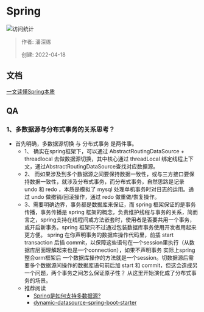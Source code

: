 # Spring

![访问统计](https://visitor-badge.glitch.me/badge?page_id=senlypan.qa.05-spring&left_color=blue&right_color=red)

> 作者: 潘深练
>
> 创建: 2022-04-18

## 文档 

[一文读懂Spring本质](http://spring.panshenlian.com/#/zh-cn/02-spring-core)
 

## QA

### 1、多数据源与分布式事务的关系思考？

- 首先明确，多数据源切换 与 分布式事务 是两件事。
    - 1、 确实在spring框架下，可以通过 AbstractRoutingDataSource + threadlocal 去做数据源切换，其中核心通过 threadLocal 绑定线程上下文，通过AbstractRoutingDataSource查找对应数据源。
    - 2、 而如果涉及到多个数据源之间要保持数据一致性，或与三方接口要保持数据一致性，就涉及分布式事务，而分布式事务，自然思路是记录 undo 和 redo ，本质是模拟了 mysql 处理单机事务时对日志的运用。通过 undo 做撤销/回滚操作，通过 redo 做重做/恢复操作。
    - 3、需要明确边界，事务都是数据库来保证，而 spring 框架保证的是事务传播，事务传播是 spring 框架的概念，负责维护线程与事务的关系，简而言之，spring支持在线程间或方法嵌套时，使用者是否要共用一个事务，或开启新事务。spring 框架只不过通过包装数据库事务使用开发者用起来更方便。 spring 在你声明事务的数据库操作代码里，前插 start transaction 后插 commit，以保障这些语句在一个session里执行（从数据库层面理解起来也是一个connection），如果不声明事务 实际上spring整合orm框架后 一个数据库操作的方法就是一个session。切数据源后需要多个数据源间操作的数据库语句前后加 start 和 commit，但这会造成另一个问题，两个事务之间怎么保证原子性？ 从这里开始演化成了分布式事务的场景。
    - 推荐阅读
        - [Spring是如何支持多数据源?](https://mp.weixin.qq.com/s/uR4FyEJKiU_75eGb4ynKiQ)
        - [dynamic-datasource-spring-boot-starter](https://mp.weixin.qq.com/s/uR4FyEJKiU_75eGb4ynKiQ) 